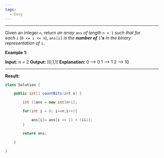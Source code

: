 ```yaml
---
tags:
  - Easy
---
```

---
Given an integer `n`, return _an array_ `ans` _of length_ `n + 1` _such that for each_ `i` (`0 <= i <= n`)_,_ `ans[i]` _is the **number of**_ `1`_**'s** in the binary representation of_ `i`.

**Example 1:**

**Input:** n = 2
**Output:** [0,1,1]
**Explanation:**
0 --> 0
1 --> 1
2 --> 10

---
**Result:**

```Java
class Solution {

    public int[] countBits(int n) {

        int []ans = new int[n+1];

        for(int i = 0; i<=n;i++){

            ans[i]= ans[i >> 1] + (i&1);
        }

        return ans;

    }

}
```
